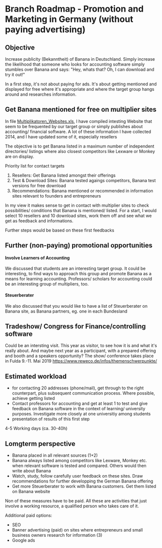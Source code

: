 # Branch Roadmap - Promotion and Marketing in Germany (without paying advertising)


## Objective
Increase publicity (Bekanntheit) of Banana in Deutschland. Simply increase the likelihood that someone who looks for accounting software simply stumbles over Banana and says: "Hey, whats that? Oh, I can download and try it out!"

In a first step, it's not about paying for ads. It's about getting mentioned and displayed for free where it's appropriate and where the target group hangs around and researches information.


## Get Banana mentioned for free on multiplier sites

In file [Multiplikatoren_Websites.xls](https://github.com/RobertUlb/Germany/blob/patch-1/E%C3%9CRDossier/4_Promotion%20and%20Marketing/Multiplikatoren_Websites.xls "Multipliers"), I have compiled intesting Website that seem to be frequented by our target group or simply publishes about accounting/ financial software. A lot of these information I have collected 2014, and I have updated some of it, especially resellers

The objective is to get Banana listed in a maximum number of independent directories/ listings where also closest competitors like Lexware or Monkey are on display.

Priority list for contact targets

1. Resellers: Get Banana listed amongst their offerings
2. Test & Download Sites: Banana tested agaings competitors, Banana test versions for free download
3. Recommendations: Banana mentioned or recommended in information sites relevant to founders and entrepreneurs

In my view it makes sense to get in contact with multiplier sites to check possibilities/ conditions that Banana is mentioned/ listed. For a start, I would select 10 resellers and 10 download sites, work them off and see what we get as feedback and informations.

Further steps would be based on these first feedbacks

## Further (non-paying) promotional opportunities

#### Involve Learners of Accounting
We discussed that students are an interesting target group. It could be interesting, to find ways to approach this group and promote Banana as a means for learning accounting. Professors/ scholars for accounting could be an interesting group of multipliers, too.

#### Steuerberater
We also discussed that you would like to have a list of Steuerberater on Banana site, as Banana partners, eg. one in each Bundesland


## Tradeshow/ Congress for Finance/controlling software

Could be an intersting visit. This year as visitor, to see how it is and what it's really about. And maybe next year as a participant, with a prepared offering and booth and a speakers opportunity?
The show/ conference takes place in Fulda 9.-11. Mai 2019
https://www.reweco.de/infos/themenschwerpunkte/


## Estimated workload
* for contacting 20 addresses (phone/mail), get through to the right counterpart, plus subsequent communication process. Where possible, achieve getting listed
* Contact professors for accounting and get at least 1 to test and give feedback on Banana software in the context of learning/ university purposes. Investigate more closely at one universitiy among students
* presentation of results of this first step    

4-5 Working days (ca. 30-40h)


## Lomgterm perspective
* Banana placed in all relevant sources (1+2)
* Banana always listed among competitors like Lexware, Monkey etc. when relevant software is tested and compared. Others would then write about Banana
* Watch, study, follow carefully user feedback on these sites. Draw recommendations for further developping the German Banana offering
* Get more Steuerberater to work with Banana customers. Get them listed on Banana website

Non of these measures have to be paid. All these are activities that just involve a working resource, a qualified person who takes care of it.

Additional paid options:
* SEO
* Banner advertising (paid) on sites where entrepreneurs and small business owners research for information (3)
* Google ads






